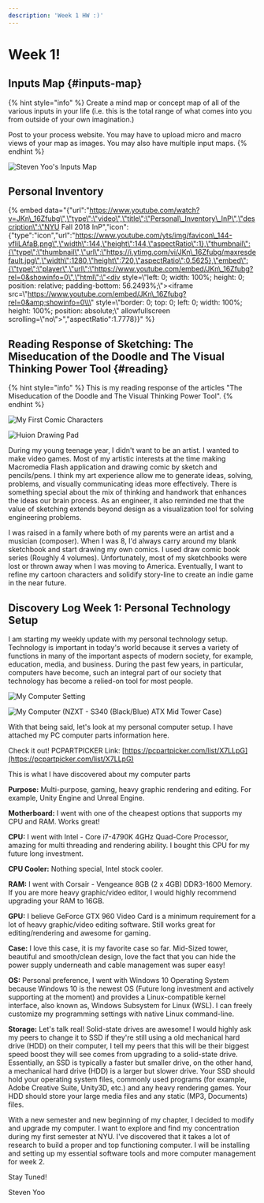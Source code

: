 ```yaml
---
description: 'Week 1 HW :)'
---
```


# Week 1!

## Inputs Map {#inputs-map}

{% hint style="info" %}
Create a mind map or concept map of all of the various inputs in your life \(i.e. this is the total range of what comes into you from outside of your own imagination.\)

Post to your process website. You may have to upload micro and macro views of your map as images. You may also have multiple input maps.
{% endhint %}

![Steven Yoo&apos;s Inputs Map](.gitbook/assets/final_mind_maps%20%281%29.png)

## Personal Inventory

{% embed data="{\"url\":\"https://www.youtube.com/watch?v=JKn\_16Zfubg\",\"type\":\"video\",\"title\":\"Personal\_Inventory\_InP\",\"description\":\"NYU Fall 2018 InP\",\"icon\":{\"type\":\"icon\",\"url\":\"https://www.youtube.com/yts/img/favicon\_144-vfliLAfaB.png\",\"width\":144,\"height\":144,\"aspectRatio\":1},\"thumbnail\":{\"type\":\"thumbnail\",\"url\":\"https://i.ytimg.com/vi/JKn\_16Zfubg/maxresdefault.jpg\",\"width\":1280,\"height\":720,\"aspectRatio\":0.5625},\"embed\":{\"type\":\"player\",\"url\":\"https://www.youtube.com/embed/JKn\_16Zfubg?rel=0&showinfo=0\",\"html\":\"<div style=\\\"left: 0; width: 100%; height: 0; position: relative; padding-bottom: 56.2493%;\\\"><iframe src=\\\"https://www.youtube.com/embed/JKn\_16Zfubg?rel=0&amp;showinfo=0\\\" style=\\\"border: 0; top: 0; left: 0; width: 100%; height: 100%; position: absolute;\\\" allowfullscreen scrolling=\\\"no\\\"></iframe></div>\",\"aspectRatio\":1.7778}}" %}

## Reading Response of Sketching: The Miseducation of the Doodle and The Visual Thinking Power Tool {#reading}

{% hint style="info" %}
This is my reading response of the articles "The Miseducation of the Doodle and The Visual Thinking Power Tool".
{% endhint %}

![My First Comic Characters](.gitbook/assets/sketch.jpg)

![Huion Drawing Pad](.gitbook/assets/drawingpad.jpg)

During my young teenage year, I didn't want to be an artist. I wanted to make video games. Most of my artistic interests at the time making Macromedia Flash application and drawing comic by sketch and pencils/pens. I think my art experience allow me to generate ideas, solving, problems, and visually communicating ideas more effectively. There is something special about the mix of thinking and handwork that enhances the ideas our brain process. As an engineer, it also reminded me that the value of sketching extends beyond design as a visualization tool for solving engineering problems.

I was raised in a family where both of my parents were an artist and a musician \(composer\). When I was 8, I'd always carry around my blank sketchbook and start drawing my own comics. I used draw comic book series \(Roughly 4 volumes\). Unfortunately, most of my sketchbooks were lost or thrown away when I was moving to America. Eventually, I want to refine my cartoon characters and solidify story-line to create an indie game in the near future.

## Discovery Log Week 1: Personal Technology Setup

I am starting my weekly update with my personal technology setup. Technology is important in today's world because it serves a variety of functions in many of the important aspects of modern society, for example, education, media, and business. During the past few years, in particular, computers have become, such an integral part of our society that technology has become a relied-on tool for most people.

![My Computer Setting](.gitbook/assets/computer_setting.jpg)

![My Computer \(NZXT - S340 \(Black/Blue\) ATX Mid Tower Case\) ](.gitbook/assets/computer_tower.jpg)

With that being said, let's look at my personal computer setup. I have attached my PC computer parts information here.

Check it out! PCPARTPICKER Link: [https://pcpartpicker.com/list/X7LLpG](https://pcpartpicker.com/list/X7LLpG)

This is what I have discovered about my computer parts

**Purpose:** Multi-purpose, gaming, heavy graphic rendering and editing. For example, Unity Engine and Unreal Engine.

**Motherboard:** I went with one of the cheapest options that supports my CPU and RAM. Works great!

**CPU:** I went with Intel - Core i7-4790K 4GHz Quad-Core Processor, amazing for multi threading and rendering ability. I bought this CPU for my future long investment.

**CPU Cooler:** Nothing special, Intel stock cooler.

**RAM:** I went with Corsair - Vengeance 8GB \(2 x 4GB\) DDR3-1600 Memory. If you are more heavy graphic/video editor, I would highly recommend upgrading your RAM to 16GB.

**GPU:** I believe GeForce GTX 960 Video Card is a minimum requirement for a lot of heavy graphic/video editing software. Still works great for editing/rendering and awesome for gaming.

**Case:** I love this case, it is my favorite case so far. Mid-Sized tower, beautiful and smooth/clean design, love the fact that you can hide the power supply underneath and cable management was super easy!

**OS:** Personal preference, I went with Windows 10 Operating System because Windows 10 is the newest OS \(Future long investment and actively supporting at the moment\) and provides a Linux-compatible kernel interface, also known as, Windows Subsystem for Linux \(WSL\). I can freely customize my programming settings with native Linux command-line.

**Storage:** Let's talk real! Solid-state drives are awesome! I would highly ask my peers to change it to SSD if they're still using a old mechanical hard drive \(HDD\) on their computer, I tell my peers that this will be their biggest speed boost they will see comes from upgrading to a solid-state drive. Essentially, an SSD is typically a faster but smaller drive, on the other hand, a mechanical hard drive \(HDD\) is a larger but slower drive. Your SSD should hold your operating system files, commonly used programs \(for example, Adobe Creative Suite, Unity3D, etc.\) and any heavy rendering games. Your HDD should store your large media files and any static \(MP3, Documents\) files.

With a new semester and new beginning of my chapter, I decided to modify and upgrade my computer. I want to explore and find my concentration during my first semester at NYU. I've discovered that it takes a lot of research to build a proper and top functioning computer. I will be installing and setting up my essential software tools and more computer management for week 2. 

Stay Tuned!

Steven Yoo

